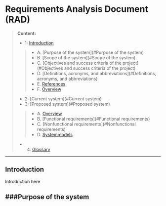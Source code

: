 Requirements Analysis Document (RAD)
==================
> **Content:**
> -  1: [Introduction](#Introduction)
>> - A. [Purpose of the system](#Purpose of the system)
>> - B. [Scope of the system](#Scope of the system)
>> - C. [Objectives and success criteria of the project](#Objectives and success criteria of the project)
>> - D. [Definitions, acronyms, and abbreviations](#Definitions, acronyms, and abbreviations)
>> - E. [References](#References)
>> - F. [Overview](#Overview)
> - 2: [Current system](#Current system)
> - 3: [Proposed system](#Proposed system)
>> - A. [Overview](#Overview)
>> - B. [Functional requirements](#Functional requirements)
>> - C. [Nonfunctional requirements](#Nonfunctional requirements)
>> - D. [Systemmodels](#Systemmodels)
> - 4. [Glossary](#Glossary)


----------


Introduction
-------------------
Introduction here

###Purpose of the system
-----------------------

